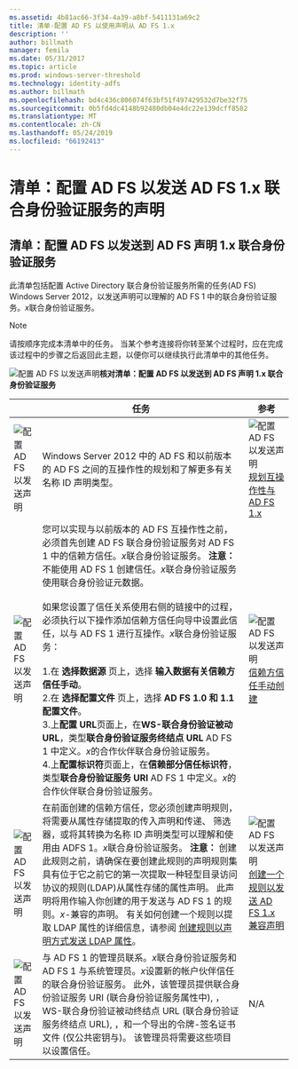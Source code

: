 ```yaml
---
ms.assetid: 4b81ac66-3f34-4a39-a8bf-5411131a69c2
title: 清单-配置 AD FS 以使用声明从 AD FS 1.x
description: ''
author: billmath
manager: femila
ms.date: 05/31/2017
ms.topic: article
ms.prod: windows-server-threshold
ms.technology: identity-adfs
ms.author: billmath
ms.openlocfilehash: bd4c436c806074f63bf51f497429532d7be32f75
ms.sourcegitcommit: 0b5fd4dc4148b92480db04e4dc22e139dcff8582
ms.translationtype: MT
ms.contentlocale: zh-CN
ms.lasthandoff: 05/24/2019
ms.locfileid: "66192413"
---
```

# <a name="checklist-configuring-ad-fs-to-send-claims-to-an-ad-fs-1x-federation-service"></a>清单：配置 AD FS 以发送 AD FS 1.x 联合身份验证服务的声明

  
## <a name="checklist-configuring-ad-fs-to-send-claims-to-an-adfs1x-federation-service"></a>清单：配置 AD FS 以发送到 AD FS 声明 1.x 联合身份验证服务  
此清单包括配置 Active Directory 联合身份验证服务所需的任务\(AD FS\) Windows Server 2012，以发送声明可以理解的 AD FS 1 中的联合身份验证服务。*x*联合身份验证服务。  
  
> [!NOTE]  
> 请按顺序完成本清单中的任务。 当某个参考连接将你转至某个过程时，应在完成该过程中的步骤之后返回此主题，以便你可以继续执行此清单中的其他任务。  
  
![配置 AD FS 以发送声明](media/2b05dce3-938f-4168-9b8f-1f4398cbdb9b.gif)**核对清单：配置 AD FS 以发送到 AD FS 声明 1.x 联合身份验证服务**  
  
||任务|参考|  
|-|--------|-------------|  
|![配置 AD FS 以发送声明](media/icon_checkboxo.gif)|Windows Server 2012 中的 AD FS 和以前版本的 AD FS 之间的互操作性的规划和了解更多有关名称 ID 声明类型。|![配置 AD FS 以发送声明](media/faa393df-4856-4431-9eda-4f4e5be72a90.gif)[规划互操作性与 AD FS 1.x](https://technet.microsoft.com/library/ff678040.aspx)|  
|![配置 AD FS 以发送声明](media/icon_checkboxo.gif)|您可以实现与以前版本的 AD FS 互操作性之前，必须首先创建 AD FS 联合身份验证服务对 AD FS 1 中的信赖方信任。*x*联合身份验证服务。 **注意：** 不能使用 AD FS 1 创建信任。*x*联合身份验证服务使用联合身份验证元数据。<br /><br />如果您设置了信任关系使用右侧的链接中的过程，必须执行以下操作添加信赖方信任向导中设置此信任，以与 AD FS 1 进行互操作。*x*联合身份验证服务：<br /><br />1.在 **选择数据源** 页上，选择 **输入数据有关信赖方信任手动**。<br />2.在 **选择配置文件** 页上，选择 **AD FS 1.0 和 1.1 配置文件**。<br />3.上**配置 URL**页面上，在**WS\-联合身份验证被动 URL**，类型**联合身份验证服务终结点 URL** AD FS 1 中定义。*x*的合作伙伴联合身份验证服务。<br />4.上**配置标识符**页面上，在**信赖部分信任标识符**，类型**联合身份验证服务 URI** AD FS 1 中定义。*x*的合作伙伴联合身份验证服务。|![配置 AD FS 以发送声明](media/faa393df-4856-4431-9eda-4f4e5be72a90.gif)[信赖方信任手动创建](../../ad-fs/operations/Create-a-Relying-Party-Trust.md)|  
|![配置 AD FS 以发送声明](media/icon_checkboxo.gif)|在前面创建的信赖方信任，您必须创建声明规则，将需要从属性存储提取的传入声明和传递、 筛选器，或将其转换为名称 ID 声明类型可以理解和使用由 ADFS 1。*x*联合身份验证服务。 **注意：** 创建此规则之前，请确保在要创建此规则的声明规则集具有位于它之前它的第一次提取一种轻型目录访问协议的规则\(LDAP\)从属性存储的属性声明。 此声明将用作输入你创建的用于发送与 AD FS 1 的规则。*x*\-兼容的声明。 有关如何创建一个规则以提取 LDAP 属性的详细信息，请参阅 [创建规则以声明方式发送 LDAP 属性](../../ad-fs/operations/Create-a-Rule-to-Send-LDAP-Attributes-as-Claims.md)。|![配置 AD FS 以发送声明](media/faa393df-4856-4431-9eda-4f4e5be72a90.gif)[创建一个规则以发送 AD FS 1.x 兼容声明](../../ad-fs/operations/Create-a-Rule-to-Send-an-AD-FS-1x-Compatible-Claim.md)|  
|![配置 AD FS 以发送声明](media/icon_checkboxo.gif)|与 AD FS 1 的管理员联系。*x*联合身份验证服务和 AD FS 1 与系统管理员。*x*设置新的帐户伙伴信任的联合身份验证服务。 此外，该管理员提供联合身份验证服务 URI \(联合身份验证服务属性中\), ，WS\-联合身份验证被动终结点 URL \(联合身份验证服务终结点 URL\), ，和一个导出的令牌\-签名证书文件 \(仅公共密钥与\)。 该管理员将需要这些项目以设置信任。|N\/A|  
  

